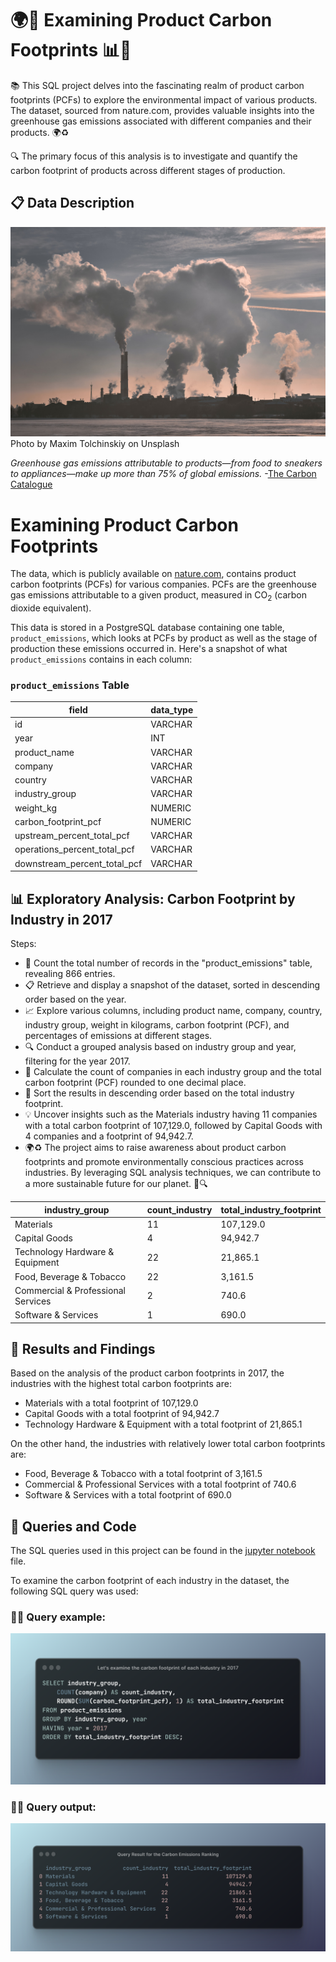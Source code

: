 # 🌍🔬 Examining Product Carbon Footprints 📊🌱

📚 This SQL project delves into the fascinating realm of product carbon footprints (PCFs) to explore the environmental impact of various products. The dataset, sourced from nature.com, provides valuable insights into the greenhouse gas emissions associated with different companies and their products. 🌍♻️

🔍 The primary focus of this analysis is to investigate and quantify the carbon footprint of products across different stages of production. 

## 📋 Data Description
![Factories creating emissions](pollution.jpg)
Photo by Maxim Tolchinskiy on Unsplash

_Greenhouse gas emissions attributable to products&mdash;from food to sneakers to appliances&mdash;make up more than 75% of global emissions._ -[The Carbon Catalogue](https://www.nature.com/articles/s41597-022-01178-9)

# Examining Product Carbon Footprints

The data, which is publicly available on [nature.com](https://www.nature.com/articles/s41597-022-01178-9), contains product carbon footprints (PCFs) for various companies. PCFs are the greenhouse gas emissions attributable to a given product, measured in CO<sub>2</sub> (carbon dioxide equivalent).

This data is stored in a PostgreSQL database containing one table, `product_emissions`, which looks at PCFs by product as well as the stage of production these emissions occurred in. Here's a snapshot of what `product_emissions` contains in each column:

### `product_emissions` Table

| field                              | data_type |
|------------------------------------|-----------|
| id                                 | VARCHAR   |
| year                               | INT       |
| product_name                       | VARCHAR   |
| company                            | VARCHAR   |
| country                            | VARCHAR   |
| industry_group                     | VARCHAR   |
| weight_kg                          | NUMERIC   |
| carbon_footprint_pcf               | NUMERIC   |
| upstream_percent_total_pcf         | VARCHAR   |
| operations_percent_total_pcf       | VARCHAR   |
| downstream_percent_total_pcf       | VARCHAR   |

## 📊 Exploratory Analysis: Carbon Footprint by Industry in 2017 
Steps:
- 🔢 Count the total number of records in the "product_emissions" table, revealing 866 entries.
- 📋 Retrieve and display a snapshot of the dataset, sorted in descending order based on the year.
- 📈 Explore various columns, including product name, company, country, industry group, weight in kilograms, carbon footprint (PCF), and percentages of emissions at different stages.
- 🔍 Conduct a grouped analysis based on industry group and year, filtering for the year 2017.
- 🧮 Calculate the count of companies in each industry group and the total carbon footprint (PCF) rounded to one decimal place.
- 🔢 Sort the results in descending order based on the total industry footprint.
- 💡 Uncover insights such as the Materials industry having 11 companies with a total carbon footprint of 107,129.0, followed by Capital Goods with 4 companies and a footprint of 94,942.7.
- 🌍♻️ The project aims to raise awareness about product carbon footprints and promote environmentally conscious practices across industries. By leveraging SQL analysis techniques, we can contribute to a more sustainable future for our planet. 🌱🔍

industry_group                   | count_industry | total_industry_footprint
----------------------------------|----------------|-------------------------
Materials                        | 11             | 107,129.0
Capital Goods                    | 4              | 94,942.7
Technology Hardware & Equipment  | 22             | 21,865.1
Food, Beverage & Tobacco         | 22             | 3,161.5
Commercial & Professional Services | 2              | 740.6
Software & Services              | 1              | 690.0

## 🧪 Results and Findings
Based on the analysis of the product carbon footprints in 2017, the industries with the highest total carbon footprints are:

- Materials with a total footprint of 107,129.0
- Capital Goods with a total footprint of 94,942.7
- Technology Hardware & Equipment with a total footprint of 21,865.1

On the other hand, the industries with relatively lower total carbon footprints are:

- Food, Beverage & Tobacco with a total footprint of 3,161.5
- Commercial & Professional Services with a total footprint of 740.6
- Software & Services with a total footprint of 690.0


## 📑 Queries and Code

The SQL queries used in this project can be found in the [jupyter notebook](carbon_emissions_analysis.ipynb.ipynb) file. 

To examine the carbon footprint of each industry in the dataset, the following SQL query was used:

### 🧑‍💻 Query example: 
![code](carbonquery.png)

### 👨‍🔬 Query output:
![code_result](queryresult.png)


